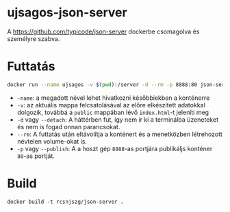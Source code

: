 # ujsagos-json-server

A https://github.com/typicode/json-server dockerbe csomagolva és személyre szabva.

# Futtatás

```bash
docker run --name ujsagos -v $(pwd):/server -d --rm -p 8888:80 json-server
```

 - `-name`: a megadott nével lehet hivatkozni későbbiekben a konténerre
 - `-v`: az aktuális mappa felcsatolásával az előre elkészített adatokkal dolgozik, továbbá a `public` mappában lévő `index.html`-t jeleníti meg
 - `-d` vagy `--detach`: A háttérben fut, így nem ír ki a terminálba üzeneteket és nem is fogad onnan parancsokat.
 - `--rm`: A futtatás után eltávolítja a konténert és a menetközben létrehozott névtelen volume-okat is.
 - `-p` vagy `--publish`: A  a hoszt gép `8888`-as portjára publikáljs konténer `80`-as portját.


# Build

```
docker build -t rcsnjszg/json-server .
```